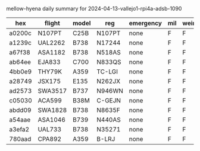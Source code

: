 mellow-hyena daily summary for 2024-04-13-vallejo1-rpi4a-adsb-1090

|hex|flight|model|reg|emergency|mil|weirdo|
|--|--|--|--|--|--|--|
|a0200c|N107PT|C25B|N107PT|none|F|F|
|a1239c|UAL2262|B738|N17244|none|F|F|
|a67f38|ASA1182|B738|N518AS|none|F|F|
|ab64ee|EJA833|C700|N833QS|none|F|F|
|4bb0e9|THY79K|A359|TC-LGI|none|F|F|
|a28749|JSX175|E135|N262JX|none|F|F|
|ad2573|SWA3517|B737|N946WN|none|F|F|
|c05030|ACA599|B38M|C-GEJN|none|F|F|
|abdd09|SWA1828|B738|N8635F|none|F|F|
|a54aae|ASA1046|B739|N440AS|none|F|F|
|a3efa2|UAL733|B738|N35271|none|F|F|
|780aad|CPA892|A359|B-LRJ|none|F|F|
